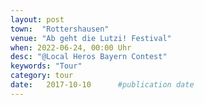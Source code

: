 ```yaml
---
layout: post
town:  "Rottershausen"
venue: "Ab geht die Lutzi! Festival"
when: 2022-06-24, 00:00 Uhr
desc: "@Local Heros Bayern Contest"
keywords: "Tour"
category: tour
date:   2017-10-10 		#publication date
---
```

